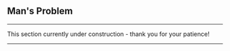 ## Man's Problem
___

This section currently under construction - thank you for your patience!
___

